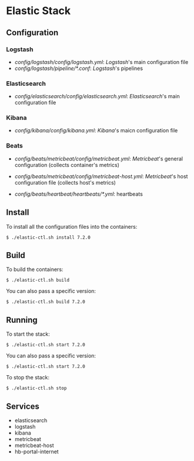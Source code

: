 # Elastic Stack

## Configuration

### Logstash

- _config/logstash/config/logstash.yml_: _Logstash_'s main configuration file
- _config/logstash/pipeline/*.conf_: _Logstash_'s pipelines

### Elasticsearch 

- _config/elasticsearch/config/elasticsearch.yml_: _Elasticsearch_'s main configuration file

### Kibana

- _config/kibana/config/kibana.yml_: _Kibana_'s maicn configuration file

### Beats

- _config/beats/metricbeat/config/metricbeat.yml_: _Metricbeat_'s general configuration (collects container's metrics)
- _config/beats/metricbeat/config/metricbeat-host.yml_: _Metricbeat_'s host configuration file (collects host's metrics)

- _config/beats/heartbeat/heartbeats/*.yml_: heartbeats

## Install

To install all the configuration files into the containers:
 
`$ ./elastic-ctl.sh install 7.2.0`

## Build

To build the containers:

`$ ./elastic-ctl.sh build`

You can also pass a specific version:

`$ ./elastic-ctl.sh build 7.2.0`

## Running

To start the stack:

`$ ./elastic-ctl.sh start 7.2.0`

You can also pass a specific version:

`$ ./elastic-ctl.sh start 7.2.0`

To stop the stack:

`$ ./elastic-ctl.sh stop`

## Services

- elasticsearch
- logstash
- kibana
- metricbeat
- metricbeat-host
- hb-portal-internet
